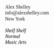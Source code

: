 <!DOCTYPE html>
<html lang="en">
<head>
	<meta charset="UTF-8">
	<meta name="viewport" content="width=device-width, initial-scale=1.0">
    <meta http-equiv="X-UA-Compatible" content="ie=edge">
	<title>Alex Shelley</title>
	<style>
		*{
			font-family: Times New Roman, serif;
		}
		body{
			margin: 0;
			font-size: 1em;
			line-height: 1.2;
		}
		a, a:visited{
			color: black;
			font-style: italic;
			text-decoration: none;
		}
		a:hover{
		}
		.information{
			z-index: 1000;
			margin: 1.2em;
			position: absolute;
		}
		.container{
			z-index: 1;
			width: 100vw;
			height: 100vh;
			margin: auto;
			position: relative;
		}
		.image_container{
			width: 800px;
			height: 500px;
			display: flex;
			flex-direction: row;
			margin: 0;
			position: absolute;
			top: 50%;
			left: 50%;
			-ms-transform: translate(-50%, -50%);
			transform: translate(-50%, -50%);
		}
		.image_1{
			width: 50%;
			height: 100%;
			margin-right: 0.5em;
			background-image: none;
			background-size: cover;
		}
		.image_2{
			width: 50%;
			height: 100%;
			margin-left: 0.5em;
			background-image: none;
			background-size: cover;
		}
		@media(max-width: 840px){
			.image_container{
				width: 400px;
				height: 250px;
			}
		}
		@media(max-width: 480px){
			.image_container{
				width: 320px;
				height: 200px;
			}
		}
	</style>
</head>
<body style="pointer-events: auto;">
	<div class="information">
		Alex Shelley<br>
		info@alexshelley.com<br>
		New York<br>
		<br>
		<a href="https://shelfshelf.store/">Shelf Shelf</a><br>
		<a href="https://thenormalstudio.com/">Normal</a><br>
		<a href="https://music-arts.art/">Music Arts</a>
	</div>
	<div class="container" style="pointer-events: auto;">
		<div class="image_container">
			<div class="image_1"></div>
			<div class="image_2"></div>
		</div>
	</div>
</body>
</html>
